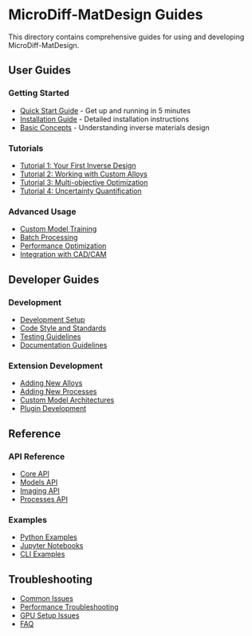 # MicroDiff-MatDesign Guides

This directory contains comprehensive guides for using and developing MicroDiff-MatDesign.

## User Guides

### Getting Started
- [Quick Start Guide](quick-start.md) - Get up and running in 5 minutes
- [Installation Guide](installation.md) - Detailed installation instructions
- [Basic Concepts](concepts.md) - Understanding inverse materials design

### Tutorials
- [Tutorial 1: Your First Inverse Design](tutorial-01-first-design.md)
- [Tutorial 2: Working with Custom Alloys](tutorial-02-custom-alloys.md)
- [Tutorial 3: Multi-objective Optimization](tutorial-03-optimization.md)
- [Tutorial 4: Uncertainty Quantification](tutorial-04-uncertainty.md)

### Advanced Usage
- [Custom Model Training](advanced-training.md)
- [Batch Processing](batch-processing.md)
- [Performance Optimization](performance-optimization.md)
- [Integration with CAD/CAM](cad-integration.md)

## Developer Guides

### Development
- [Development Setup](../DEVELOPMENT.md)
- [Code Style and Standards](code-style.md)
- [Testing Guidelines](testing-guidelines.md)
- [Documentation Guidelines](documentation-guidelines.md)

### Extension Development
- [Adding New Alloys](extending-alloys.md)
- [Adding New Processes](extending-processes.md)  
- [Custom Model Architectures](extending-models.md)
- [Plugin Development](plugin-development.md)

## Reference

### API Reference
- [Core API](../api/core.md)
- [Models API](../api/models.md)
- [Imaging API](../api/imaging.md)
- [Processes API](../api/processes.md)

### Examples
- [Python Examples](../examples/python/)
- [Jupyter Notebooks](../examples/notebooks/)
- [CLI Examples](../examples/cli/)

## Troubleshooting

- [Common Issues](troubleshooting.md)
- [Performance Troubleshooting](performance-troubleshooting.md)
- [GPU Setup Issues](gpu-troubleshooting.md)
- [FAQ](faq.md)